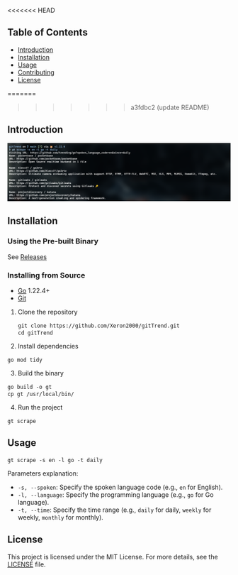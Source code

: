 <<<<<<< HEAD
## Table of Contents

- [Introduction](#introduction)
- [Installation](#installation)
- [Usage](#usage)
- [Contributing](#contributing)
- [License](#license)

=======
>>>>>>> a3fdbc2 (update README)
## Introduction

![gt](https://raw.githubusercontent.com/Xeron2000/gitTrend/main/gt.png)

## Installation

### Using the Pre-built Binary

See [Releases](https://github.com/Xeron2000/gitTrend/releases)

### Installing from Source

- [Go](https://golang.org/dl/) 1.22.4+
- [Git](https://git-scm.com/downloads)

1. Clone the repository

   ```
   git clone https://github.com/Xeron2000/gitTrend.git
   cd gitTrend
   ```

2. Install dependencies

```
go mod tidy
```

3.  Build the binary

```
go build -o gt
cp gt /usr/local/bin/
```
4.  Run the project

```
gt scrape
```

## Usage

```
gt scrape -s en -l go -t daily
```

Parameters explanation:

- `-s, --spoken`: Specify the spoken language code (e.g., `en` for English).
- `-l, --language`: Specify the programming language (e.g., `go` for Go language).
- `-t, --time`: Specify the time range (e.g., `daily` for daily, `weekly` for weekly, `monthly` for monthly).

## License

This project is licensed under the MIT License. For more details, see the [LICENSE](LICENSE) file.
